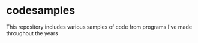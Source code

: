 # codesamples
This repository includes various samples of code from programs I've made throughout the years
